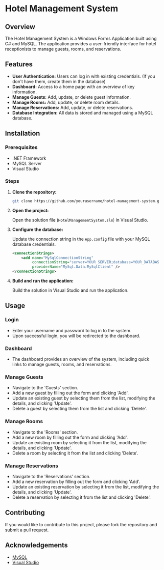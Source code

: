 # Hotel Management System

## Overview

The Hotel Management System is a Windows Forms Application built using C# and MySQL. The application provides a user-friendly interface for hotel receptionists to manage guests, rooms, and reservations.

## Features

- **User Authentication:** Users can log in with existing credentials. (If you don't have them, create them in the database)
- **Dashboard:** Access to a home page with an overview of key information.
- **Manage Guests:** Add, update, or delete guest information.
- **Manage Rooms:** Add, update, or delete room details.
- **Manage Reservations:** Add, update, or delete reservations.
- **Database Integration:** All data is stored and managed using a MySQL database.

## Installation

### Prerequisites

- .NET Framework
- MySQL Server
- Visual Studio

### Steps

1. **Clone the repository:**

    ```sh
    git clone https://github.com/yourusername/hotel-management-system.git
    ```

2. **Open the project:**

    Open the solution file (`HotelManagementSystem.sln`) in Visual Studio.

3. **Configure the database:**

    Update the connection string in the `App.config` file with your MySQL database credentials.

    ```xml
    <connectionStrings>
        <add name="MySqlConnectionString" 
             connectionString="server=YOUR_SERVER;database=YOUR_DATABASE;uid=YOUR_USERNAME;pwd=YOUR_PASSWORD;" 
             providerName="MySql.Data.MySqlClient" />
    </connectionStrings>
    ```


4. **Build and run the application:**

    Build the solution in Visual Studio and run the application.

## Usage

### Login

- Enter your username and password to log in to the system.
- Upon successful login, you will be redirected to the dashboard.

### Dashboard

- The dashboard provides an overview of the system, including quick links to manage guests, rooms, and reservations.

### Manage Guests

- Navigate to the 'Guests' section.
- Add a new guest by filling out the form and clicking 'Add'.
- Update an existing guest by selecting them from the list, modifying the details, and clicking 'Update'.
- Delete a guest by selecting them from the list and clicking 'Delete'.

### Manage Rooms

- Navigate to the 'Rooms' section.
- Add a new room by filling out the form and clicking 'Add'.
- Update an existing room by selecting it from the list, modifying the details, and clicking 'Update'.
- Delete a room by selecting it from the list and clicking 'Delete'.

### Manage Reservations

- Navigate to the 'Reservations' section.
- Add a new reservation by filling out the form and clicking 'Add'.
- Update an existing reservation by selecting it from the list, modifying the details, and clicking 'Update'.
- Delete a reservation by selecting it from the list and clicking 'Delete'.

## Contributing

If you would like to contribute to this project, please fork the repository and submit a pull request. 


## Acknowledgements

- [MySQL](https://www.mysql.com/)
- [Visual Studio](https://visualstudio.microsoft.com/)
